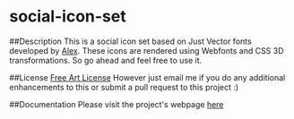 social-icon-set
===============

##Description
This is a social icon set based on Just Vector fonts developed by [Alex](http://www.alexpeattie.com/projects/justvector_icons/). These icons are rendered using Webfonts and CSS 3D transformations. So go ahead and feel free to use it.

##License
[Free Art License](http://artlibre.org/licence/lal/en)
However just email me if you do any additional enhancements to this or submit a pull request to this project :)

##Documentation
Please visit the project's webpage [here](http://pradeepnayak.in/social-icon-set)

